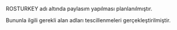 ROSTURKEY adı altında paylasım yapılması planlanılmıştır. 

Bununla ilgili gerekli alan adları tescillenmeleri gerçekleştirilmiştir. 
